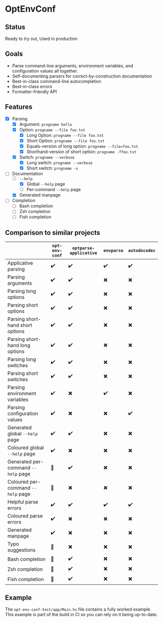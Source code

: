 # OptEnvConf

## Status

Ready to try out,
Used in production

## Goals

* Parse command-line arguments, environment variables, and configuration values all together.
* Self-documenting parsers for correct-by-construction documentation
* Best-in-class command-line autocompletion
* Best-in-class errors
* Formatter-friendly API

## Features

- [x] Parsing
    - [x] Argument: `progname hello`
    - [x] Option: `progname --file foo.txt`
        - [x] Long Option: `progname --file foo.txt`
        - [x] Short Option: `progname --file foo.txt`
        - [x] Equals-version of long option: `progname --file=foo.txt`
        - [x] Shorthand-version of short option: `progname -ffoo.txt`
    - [x] Switch: `progname --verbose`
        - [x] Long switch: `progname --verbose`
        - [x] Short switch: `progname -v`
- [ ] Documentation
    - [ ] `--help`
        - [x] Global `--help` page
        - [ ] Per-command `--help` page
    - [x] Generated manpage
- [ ] Completion
    - [ ] Bash completion
    - [ ] Zsh completion
    - [ ] Fish completion

## Comparison to similar projects

|                                      | `opt-env-conf` | `optparse-applicative` | `envparse` | `autodocodec` |
|--------------------------------------|----------------|------------------------|------------|---------------|
| Applicative parsing                  | ✔️              | ✔️                      | ✔️          | ✔️             |                                        
| Parsing arguments                    | ✔️              | ✔️                      | ✖️          | ✖️             |                                        
| Parsing long options                 | ✔️              | ✔️                      | ✖️          | ✖️             |                                        
| Parsing short options                | ✔️              | ✔️                      | ✖️          | ✖️             |                                        
| Parsing short-hand short options     | ✔️              | ✔️                      | ✖️          | ✖️             |                                        
| Parsing short-hand long options      | ✔️              | ✔️                      | ✖️          | ✖️             |                                        
| Parsing long switches                | ✔️              | ✔️                      | ✖️          | ✖️             |                                        
| Parsing short switches               | ✔️              | ✔️                      | ✖️          | ✖️             |                                        
| Parsing environment variables        | ✔️              | ✖️                      | ✔️          | ✖️             |                                        
| Parsing configuration values         | ✔️              | ✖️                      | ✖️          | ✔️             |                                        
| Generated global `--help` page       | ✔️              | ✔️                      | ✖️          | ✖️             |                                        
| Coloured global `--help` page        | ✔️              | ✖️                      | ✖️          | ✖️             |                                        
| Generated per-command `--help` page  | 🚧             | ✔️                      | ✖️          | ✖️             |                                        
| Coloured per-command `--help` page   | 🚧             | ✖️                      | ✖️          | ✖️             |                                        
| Helpful parse errors                 | ✔️              | ✔️                      | ✔️          | ✔️             |                                        
| Coloured parse errors                | ✔️              | ✖️                      | ✖️          | ✖️             |                                        
| Generated manpage                    | ✔️              | ✖️                      | ✖️          | ✖️             |                                        
| Typo suggestions                     | 🚧             | ✖️                      | ✖️          | ✖️             |
| Bash completion                      | 🚧             | ✔️                      | ✖️          | ✖️             |
| Zsh completion                       | 🚧             | ✔️                      | ✖️          | ✖️             |
| Fish completion                      | 🚧             | ✔️                      | ✖️          | ✖️             |


## Example

The `opt-env-conf-test/app/Main.hs` file contains a fully worked example.
This example is part of the build in CI so you can rely on it being up-to-date.
